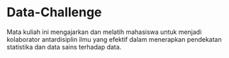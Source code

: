 # Data-Challenge
Mata kuliah ini mengajarkan dan melatih mahasiswa untuk menjadi kolaborator antardisiplin ilmu yang efektif dalam menerapkan pendekatan statistika dan data sains terhadap data.
